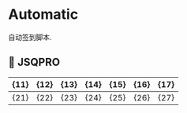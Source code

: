 # Automatic

自动签到脚本.



## 🎯 JSQPRO

<!-- @protocol:jsqpro:start -->
| {11} | {12} | {13} | {14} | {15} | {16} | {17} |
| ---- | ---- | ---- | ---- | ---- | ---- | ---- |
| {21} | {22} | {23} | {24} | {25} | {26} | {27} |
<!-- @protocol:jsqpro:end -->
